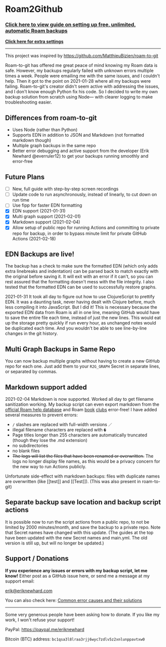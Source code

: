 # Roam2Github

### **[Click here to view guide on setting up free, unlimited, automatic Roam backups](https://www.notion.so/Roam2Github-Backup-Guide-650925859a4a42cf940e3fb74f5189f9)**

**[Click here for extra settings](https://github.com/everruler12/roam2github/blob/main/documentation/Settings%20for%20main.yml.md)**

---

This project was inspired by https://github.com/MatthieuBizien/roam-to-git

Roam-to-git has offered me great peace of mind knowing my Roam data is safe. However, my backups regularly failed with unknown errors multiple times a week. People were emailing me with the same issues, and I couldn't help. Then it got to the point on 2021-01-28 where all my backups were failing. Roam-to-git's creator didn't seem active with addressing the issues, and I don't know enough Python fix his code. So I decided to write my own backup solution from scratch using Node— with clearer logging to make troubleshooting easier.

## Differences from roam-to-git

- Uses Node (rather than Python)
- Supports EDN in addition to JSON and Markdown (not formatted markdown though)
- Multiple graph backups in the same repo
- Better error debugging and active support from the developer (Erik Newhard @everruler12) to get your backups running smoothly and error-free

## Future Plans

- [ ] New, full guide with step-by-step screen recordings
- [ ] Update code to run asynchronously, instead of linearly, to cut down on run time
- [ ] Use fipp for faster EDN formatting
- [x] EDN support (2021-01-31)
- [x] Multi graph support (2021-02-01)
- [x] Markdown support (2021-02-04)
- [x] Allow setup of public repo for running Actions and committing to private repo for backup, in order to bypass minute limit for private GitHub Actions (2021-02-18)

## EDN Backups are live!

The backup has a check to make sure the formatted EDN (which only adds extra linebreaks and indentation) can be parsed back to match exactly with the original before saving it. It will exit with an error if it can't, so you can rest assured that the formatting doesn't mess with the file integrity. I also tested that the formatted EDN can be used to successfully restore graphs.

2021-01-31 It took all day to figure out how to use ClojureScript to prettify EDN. It was a daunting task, never having dealt with Clojure before, much less compiling it into JavaScript. But I did it! This is necessary because the exported EDN data from Roam is all in one line, meaning GitHub would have to save the entire file each time, instead of just the new lines. This would eat up the storage pretty quickly if run every hour, as unchanged notes would be duplicated each time. And you wouldn't be able to see line-by-line changes in the git history.

## Multi Graph Backups in Same Repo

You can now backup multiple graphs without having to create a new GitHub repo for each one. Just add them to your `R2G_GRAPH` Secret in separate lines, or separated by commas.

## Markdown support added

2021-02-04 Markdown is now supported. Worked all day to get filename sanitization working. My backup script can even export markdown from the [official Roam help database](https://roamresearch.com/#/app/help) and Roam [book](https://roamresearch.com/#/app/roam-book-club) [clubs](https://roamresearch.com/#/app/roam-book-club-2) error-free! I have added several measures to prevent errors:

- `/` slashes are replaced with full-width versions `／`
- illegal filename characters are replaced with `�`
- Page titles longer than 255 characters are automatically truncated (though they lose the .md extension)
- no subdirectories
- no blank files
- ~~The logs will list the files that have been renamed or overwritten.~~ The logs no longer display file names, as this would be a privacy concern for the new way to run Actions publicly. 

Unfortunate side-effect with markdown backups: files with duplicate names are overwritten (like [[test]] and [[Test]]). (This was also present in roam-to-git)

## Separate backup save location and backup script actions

It is possible now to run the script actions from a public repo, to not be limited by 2000 minutes/month, and save the backup to a private repo. Note that Secret names have changed with this update. (The guides at the top have been updated with the new Secret names and main.yml. The old version is still up, but will no longer be updated.)

## Support / Donations

**If you experience any issues or errors with my backup script, let me know!** Either post as a GitHub issue here, or send me a message at my support email:

[erik@eriknewhard.com](mailto:erik@eriknewhard.com)

You can also check here: [Common error causes and their solutions](https://github.com/everruler12/roam2github/blob/main/documentation/Common%20error%20causes.md)

---

Some very generous people have been asking how to donate. If you like my work, I won't refuse your support!

PayPal: https://paypal.me/eriknewhard

Bitcoin (BTC) address: `bc1qsa3l8lraa3rjj6wyc7zdlv5z2xnlunppavtxw0`
